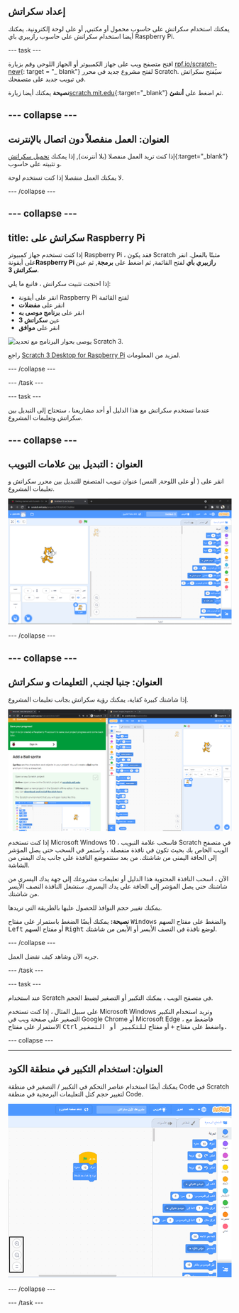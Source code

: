 ## إعداد سكراتش
يمكنك استخدام سكراتش على حاسوب محمول أو مكتبي, أو على لوحة إلكترونية. يمكنك أيضا استخدام سكراتش على حاسوب رازبيري باي Raspberry Pi.

--- task ---

افتح متصفح ويب على جهاز الكمبيوتر أو الجهاز اللوحي وقم بزيارة [rpf.io/scratch-new](https://rpf.io/scratch-new){: target = "_ blank"} لفتح مشروع جديد في محرر Scratch. سيُفتح سكراتش في تبويب جديد على متصفحك.

**نصيحة** يمكنك أيضا زيارة[scratch.mit.edu](https://scratch.mit.edu/){:target="_blank"} ثم اضغط على **أنشئ**.

--- collapse ---
---
العنوان: العمل منفصلاً دون اتصال بالإنترنت
---

إذا كنت تريد العمل منفصلا (بلا أنترنت), إذا يمكنك [تحميل سكراتش](https://scratch.mit.edu/download){:target="_blank"} و تثبيته على حاسوب.

لا يمكنك العمل منفصلا إذا كنت تستخدم لوحة.

--- /collapse ---

--- collapse ---
---
title: سكراتش على Raspberry Pi
---

إذا كنت تستخدم جهاز كمبيوتر Raspberry Pi ، فقد يكون Scratch مثبتًا بالفعل. انقر على أيقونة**Raspberry Pi رازبيري باي** لفتح القائمة, ثم اضغط على **برمجة**, ثم عين **سكراتش 3**.

إذا احتجت تثبيت سكراتش ، فاتبع ما يلي:
+ انقر على أيقونة Raspberry Pi لفتح القائمة
+ انقر على **مفضلات**
+ انقر على **برنامج موصى به**
+ عين **سكراتش 3**
+ انقر على **موافق**

![يوصى بحوار البرنامج مع تحديد Scratch 3.](images/recommended-software-scratch-3.png)

راجع [Scratch 3 Desktop for Raspberry Pi](https://www.raspberrypi.org/blog/scratch-3-desktop-for-raspbian-on-raspberry-pi/) لمزيد من المعلومات.

--- /collapse ---

--- /task ---

--- task ---

عندما تستخدم سكراتش مع هذا الدليل أو أحد مشاريعنا ، ستحتاج إلى التبديل بين سكراتش وتعليمات المشروع.

--- collapse ---
---
العنوان : التبديل بين علامات التبويب
---

انقر على ( أو على اللوحة, المس) عنوان تبويب المتصفح للتبديل بين محرر سكراتش و تعليمات المشروع.

![متصفح مع علامتي تبويب.](images/two-tabs.png)

--- /collapse ---

--- collapse ---
---
العنوان: جنبا لجنب, التعليمات و سكراتش
---

إذا شاشتك كبيرة كفاية، يمكنك رؤية سكراتش بجانب تعليمات المشروع.

![جنبا لجنب, التعليمات و سكراتش.](images/side-by-side.png)

إذا كنت تستخدم Microsoft Windows 10 ، فاسحب علامة التبويب Scratch في متصفح الويب الخاص بك بحيث تكون في نافذة منفصلة ، واستمر في السحب حتى يصل المؤشر إلى الحافة اليمنى من شاشتك. من بعد ستتموضع النافذة على جانب يدك اليمنى من الشاشة.

الآن ، اسحب النافذة المحتوية هذا الدليل أو تعليمات مشروعك إلى جهة يدك اليسرى من شاشتك حتى يصل المؤشر إلى الحافة على يدك اليسرى. ستشغل النافذة النصف الأيسر من شاشتك.

يمكنك تغيير حجم النوافذ للحصول عليها بالطريقة التي تريدها.

**نصيحة:** يمكنك أيضًا الضغط باستمرار على مفتاح <kbd>Windows</kbd> والضغط على مفتاح السهم <kbd>Left</kbd> أو مفتاح السهم <kbd>Right</kbd> لوضع نافذة في النصف الأيسر أو الأيمن من شاشتك.

--- /collapse ---

جربه الآن وشاهد كيف تفضل العمل.

--- /task ---

--- task ---

عند استخدام Scratch في متصفح الويب ، يمكنك التكبير أو التصغير لضبط الحجم.

على سبيل المثال ، إذا كنت تستخدم Microsoft Windows وتريد استخدام التكبير</kbd> التصغير على صفحة ويب في Google Chrome أو Microsoft Edge ، فاضغط مع الاستمرار على مفتاح <kbd>Ctrl</kbd> واضغط على مفتاح <kbd>+</kbd> أو مفتاح <kbd>للتكبير أو التصغير.</p> 

<p spaces-before="0">
  --- collapse ---
</p>
<hr />
<h2 spaces-before="0">
  العنوان: استخدام التكبير في منطقة الكود
</h2>

<p spaces-before="0">
  يمكنك أيضًا استخدام عناصر التحكم في التكبير / التصغير في منطقة Code في Scratch لتغيير حجم كتل التعليمات البرمجية في منطقة Code.
</p>

<p spaces-before="0">
  <img src="images/zoom-code-area.png" alt="يتحكم التكبير في منطقة التعليمات البرمجية." />
</p>

<p spaces-before="0">
  --- /collapse ---
</p>

<p spaces-before="0">
  --- /task ---
</p>

